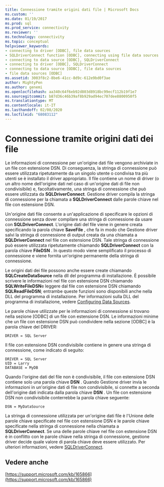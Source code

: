 ```yaml
---
title: Connessione tramite origini dati file | Microsoft Docs
ms.custom: ''
ms.date: 01/19/2017
ms.prod: sql
ms.prod_service: connectivity
ms.reviewer: ''
ms.technology: connectivity
ms.topic: conceptual
helpviewer_keywords:
- connecting to driver [ODBC], file data sources
- SQLDriverConnect function [ODBC], connecting using file data sources
- connecting to data source [ODBC], SQLDriverConnect
- connecting to driver [ODBC], SQLDriverConnect
- connecting to data source [ODBC], file data sources
- file data sources [ODBC]
ms.assetid: 3003f8c2-8be6-41cc-8d9c-612e9bd0f3ae
author: MightyPen
ms.author: genemi
ms.openlocfilehash: aa340c64f6eb92d803d8918bc99ecf112b19f1e7
ms.sourcegitcommit: b87d36c46b39af8b929ad94ec707dee8800950f5
ms.translationtype: MT
ms.contentlocale: it-IT
ms.lasthandoff: 02/08/2020
ms.locfileid: "68083112"
---
```

# <a name="connecting-using-file-data-sources"></a>Connessione tramite origini dati dei file
Le informazioni di connessione per un'origine dati file vengono archiviate in un file con estensione DSN. Di conseguenza, la stringa di connessione può essere utilizzata ripetutamente da un singolo utente o condivisa tra più utenti se è installato il driver appropriato. Il file contiene un nome di driver (o un altro nome dell'origine dati nel caso di un'origine dati di file non condivisibile) e, facoltativamente, una stringa di connessione che può essere utilizzata da **SQLDriverConnect**. Gestione driver compila la stringa di connessione per la chiamata a **SQLDriverConnect** dalle parole chiave nel file con estensione DSN.  
  
 Un'origine dati file consente a un'applicazione di specificare le opzioni di connessione senza dover compilare una stringa di connessione da usare con **SQLDriverConnect**. L'origine dati del file viene in genere creata specificando la parola chiave **SaveFile** , che fa in modo che Gestione driver salvi la stringa di connessione di output creata da una chiamata a **SQLDriverConnect** nel file con estensione DSN. Tale stringa di connessione può essere utilizzata ripetutamente chiamando **SQLDriverConnect** con la parola chiave **FileDSN** . In questo modo viene semplificato il processo di connessione e viene fornita un'origine permanente della stringa di connessione.  
  
 Le origini dati dei file possono anche essere create chiamando **SQLCreateDataSource** nella dll del programma di installazione. È possibile scrivere le informazioni nel file con estensione DSN chiamando **SQLWriteFileDSN**e leggere dal file con estensione DSN chiamando **SQLReadFileDSN**; entrambe queste funzioni sono disponibili anche nella DLL del programma di installazione. Per informazioni sulla DLL del programma di installazione, vedere [Configuring Data Sources](../../../odbc/reference/install/configuring-data-sources.md).  
  
 Le parole chiave utilizzate per le informazioni di connessione si trovano nella sezione [ODBC] di un file con estensione DSN. Le informazioni minime che un file con estensione DSN può condividere nella sezione [ODBC] è la parola chiave del DRIVER:  
  
```  
DRIVER = SQL Server  
```  
  
 Il file con estensione DSN condivisibile contiene in genere una stringa di connessione, come indicato di seguito:  
  
```  
DRIVER = SQL Server  
UID = Larry  
DATABASE = MyDB  
```  
  
 Quando l'origine dati del file non è condivisibile, il file con estensione DSN contiene solo una parola chiave **DSN** . Quando Gestione driver invia le informazioni in un'origine dati di file non condivisibile, si connette a seconda dell'origine dati indicata dalla parola chiave **DSN** . Un file con estensione DSN non condivisibile conterrebbe la parola chiave seguente:  
  
```  
DSN = MyDataSource  
```  
  
 La stringa di connessione utilizzata per un'origine dati file è l'Unione delle parole chiave specificate nel file con estensione DSN e le parole chiave specificate nella stringa di connessione nella chiamata a **SQLDriverConnect**. Se una delle parole chiave nel file con estensione DSN è in conflitto con le parole chiave nella stringa di connessione, gestione driver decide quale valore di parola chiave deve essere utilizzato. Per ulteriori informazioni, vedere [SQLDriverConnect](../../../odbc/reference/syntax/sqldriverconnect-function.md).  
  
## <a name="see-also"></a>Vedere anche  
 [https://support.microsoft.com/kb/165866](https://support.microsoft.com/kb/165866)
